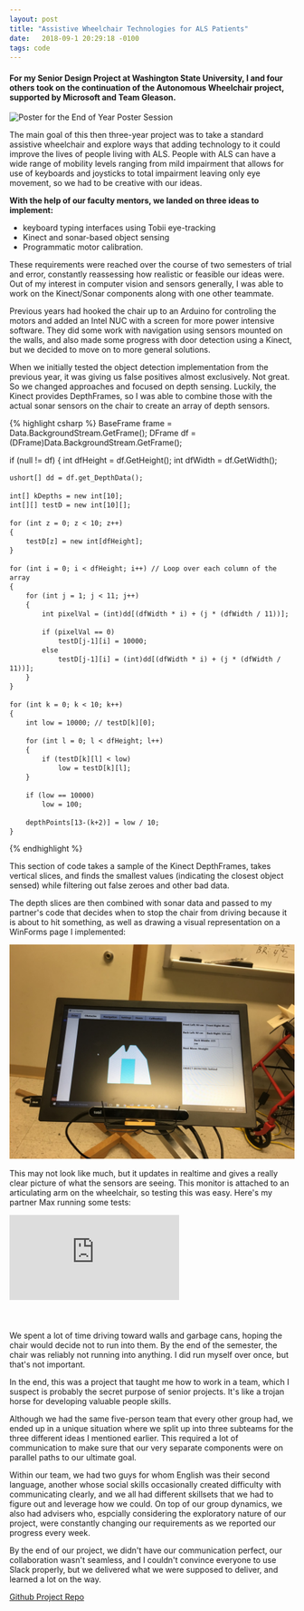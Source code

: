 ```yaml
---
layout: post
title: "Assistive Wheelchair Technologies for ALS Patients"
date:   2018-09-1 20:29:18 -0100
tags: code
---
```


#### For my Senior Design Project at Washington State University, I and four others took on the continuation of the Autonomous Wheelchair project, supported by Microsoft and Team Gleason.

![Poster for the End of Year Poster Session](/assets/images/Eris-Poster.png)

The main goal of this then three-year project was to take a standard assistive wheelchair and explore ways
that adding technology to it could improve the lives of people living with ALS. People with ALS can have a wide range of mobility levels ranging from mild impairment that allows for use of keyboards and joysticks to total impairment leaving only eye movement, so we had to be creative
with our ideas.

**With the help of our faculty mentors, we landed on three ideas to implement:**
- keyboard typing interfaces using Tobii eye-tracking
- Kinect and sonar-based object sensing
- Programmatic motor calibration. 

These requirements were reached over the course of two semesters of trial and error, constantly reassessing
how realistic or feasible our ideas were. Out of my interest in computer vision and sensors generally, I was
able to work on the Kinect/Sonar components along with one other teammate.

Previous years had hooked the chair up to
an Arduino for controling the motors and added an Intel NUC with a screen for more power intensive software. They did some work
with navigation using sensors mounted on the walls, and also made some progress with door detection using a Kinect, but
we decided to move on to more general solutions.  

When we initially tested the object detection implementation from the previous year, it was giving us false
positives almost exclusively. Not great. So we changed approaches and focused on depth sensing. Luckily, the
Kinect provides DepthFrames, so I was able to combine those with the actual sonar sensors on the chair to
create an array of depth sensors.

{% highlight csharp %}
BaseFrame frame = Data.BackgroundStream.GetFrame();
DFrame df = (DFrame)Data.BackgroundStream.GetFrame();

if (null != df)
{
    int dfHeight = df.GetHeight();
    int dfWidth = df.GetWidth();

    ushort[] dd = df.get_DepthData();

    int[] kDepths = new int[10];
    int[][] testD = new int[10][];

    for (int z = 0; z < 10; z++)
    {
        testD[z] = new int[dfHeight];
    }

    for (int i = 0; i < dfHeight; i++) // Loop over each column of the array
    {
        for (int j = 1; j < 11; j++)
        {
            int pixelVal = (int)dd[(dfWidth * i) + (j * (dfWidth / 11))];

            if (pixelVal == 0)
                testD[j-1][i] = 10000;
            else
                testD[j-1][i] = (int)dd[(dfWidth * i) + (j * (dfWidth / 11))];
        }
    }

    for (int k = 0; k < 10; k++)
    {
        int low = 10000; // testD[k][0];

        for (int l = 0; l < dfHeight; l++)
        {
            if (testD[k][l] < low)
                low = testD[k][l];
        }

        if (low == 10000)
            low = 100;

        depthPoints[13-(k+2)] = low / 10;
    }
{% endhighlight %}


This section of code takes a sample of the Kinect DepthFrames, takes vertical slices, and finds the smallest values (indicating the closest object sensed) while filtering out false zeroes and other bad data.

The depth slices are then combined with sonar data and passed to my partner's code that decides when to stop the chair from driving because it is about to hit something, as well as drawing a visual representation on a WinForms page I implemented:  

  



![Sonar Display](/assets/images/monitor.JPG)

This may not look like much, but it updates in realtime and gives a really clear picture of what the sensors
are seeing. This monitor is attached to an articulating arm on the wheelchair, so testing this was easy. Here's my partner Max running some tests:

<div style="width: 100%; margin: auto auto 10% auto;">
	<div class="ytcontainer">
		<iframe class="ytframe" src="https://www.youtube.com/embed/FQMp4DiPP_E"
		 frameborder="0" allowfullscreen></iframe>
	</div>
</div>

We spent a lot of time driving toward walls and garbage cans, hoping the chair would decide not to run into them. By the end of the semester, the chair was reliably not running into anything. I did run myself over once, but that's not important.

In the end, this was a project that taught me how to work in a team, which I suspect is probably the secret purpose of senior projects. It's like a trojan horse for developing valuable people
skills.

Although we had the same five-person team that every other group had, we ended up in a unique 
situation where we split up into three subteams for the three different ideas I mentioned earlier.
This required a lot of communication to make sure that our very separate components were on parallel paths to our ultimate goal.

Within our team, we had two guys for whom English was their second language, another whose social skills occasionally created difficulty with communicating clearly, and we all had different skillsets that we had to figure out and leverage how we could. On top of our group dynamics, we also had advisers who, espcially considering the exploratory nature of our project, were constantly changing our requirements as we reported our progress every week.


By the end of our project, we didn't have our communication perfect, our collaboration wasn't seamless, and I couldn't convince everyone to use Slack properly, but we delivered what we were supposed to deliver, and learned a lot on the way. 


[Github Project Repo](https://github.com/justin-hubbard/Capstone)

























